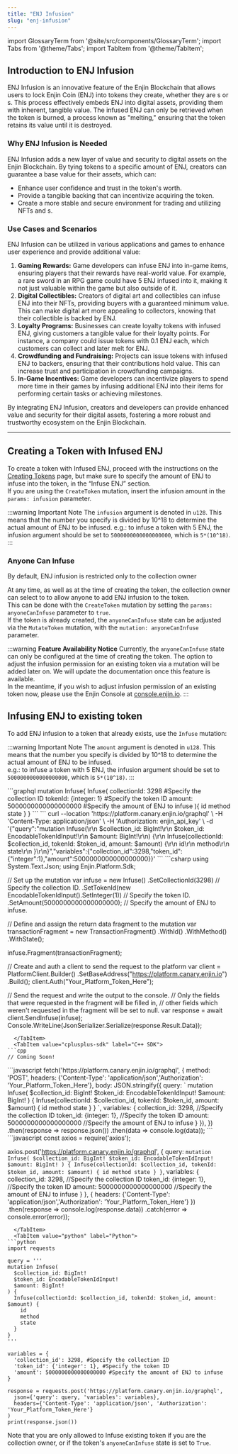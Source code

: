 ```yaml
---
title: "ENJ Infusion"
slug: "enj-infusion"
---
```


import GlossaryTerm from '@site/src/components/GlossaryTerm';
import Tabs from '@theme/Tabs';
import TabItem from '@theme/TabItem';

## Introduction to ENJ Infusion

ENJ Infusion is an innovative feature of the Enjin Blockchain that allows users to lock Enjin Coin (ENJ) into tokens they create, whether they are <GlossaryTerm id="nft" />s or <GlossaryTerm id="multi_unit_token" />s. This process effectively embeds ENJ into digital assets, providing them with inherent, tangible value. The infused ENJ can only be retrieved when the token is burned, a process known as "melting," ensuring that the token retains its value until it is destroyed.

### Why ENJ Infusion is Needed

ENJ Infusion adds a new layer of value and security to digital assets on the Enjin Blockchain. By tying tokens to a specific amount of ENJ, creators can guarantee a base value for their assets, which can:

- Enhance user confidence and trust in the token's worth.
- Provide a tangible backing that can incentivize acquiring the token.
- Create a more stable and secure environment for trading and utilizing NFTs and <GlossaryTerm id="multi_unit_token" />s.

### Use Cases and Scenarios

ENJ Infusion can be utilized in various applications and games to enhance user experience and provide additional value:

1. **Gaming Rewards:** Game developers can infuse ENJ into in-game items, ensuring players that their rewards have real-world value. For example, a rare sword in an RPG game could have 5 ENJ infused into it, making it not just valuable within the game but also outside of it.
2. **Digital Collectibles:** Creators of digital art and collectibles can infuse ENJ into their NFTs, providing buyers with a guaranteed minimum value. This can make digital art more appealing to collectors, knowing that their collectible is backed by ENJ.
3. **Loyalty Programs:** Businesses can create loyalty tokens with infused ENJ, giving customers a tangible value for their loyalty points. For instance, a company could issue tokens with 0.1 ENJ each, which customers can collect and later melt for ENJ.
4. **Crowdfunding and Fundraising:** Projects can issue tokens with infused ENJ to backers, ensuring that their contributions hold value. This can increase trust and participation in crowdfunding campaigns.
5. **In-Game Incentives:** Game developers can incentivize players to spend more time in their games by infusing additional ENJ into their items for performing certain tasks or achieving milestones.

By integrating ENJ Infusion, creators and developers can provide enhanced value and security for their digital assets, fostering a more robust and trustworthy ecosystem on the Enjin Blockchain.

***

## Creating a Token with Infused ENJ

To create a token with Infused ENJ, proceed with the instructions on the [Creating Tokens](/02-guides/01-platform/01-managing-tokens/02-creating-tokens/02-creating-tokens.md) page, but make sure to specify the amount of ENJ to infuse into the token, in the “Infuse ENJ” section.  
If you are using the `CreateToken` mutation, insert the infusion amount in the `params: infusion` parameter.

:::warning Important Note
The `infusion` argument is denoted in `u128`. This means that the number you specify is divided by 10^18 to determine the actual amount of ENJ to be infused.
e.g.: to infuse a token with 5 ENJ, the infusion argument should be set to `5000000000000000000`, which is `5*(10^18)`.
:::

### Anyone Can Infuse

By default, ENJ infusion is restricted only to the collection owner

At any time, as well as at the time of creating the token, the collection owner can select to to allow anyone to add ENJ infusion to the token.  
This can be done with the `CreateToken` mutation by setting the `params: anyoneCanInfuse` parameter to `true`.  
If the token is already created, the `anyoneCanInfuse` state can be adjusted via the `MutateToken` mutation, with the `mutation: anyoneCanInfuse` parameter.

:::warning **Feature Availability Notice**
Currently, the `anyoneCanInfuse` state can only be configured at the time of creating the token. The option to adjust the infusion permission for an existing token via a mutation will be added later on. We will update the documentation once this feature is available.  
In the meantime, if you wish to adjust infusion permission of an existing token now, please use the Enjin Console at [console.enjin.io](https://console.enjin.io).
:::

## Infusing ENJ to existing token

To add ENJ infusion to a token that already exists, use the `Infuse` mutation:

:::warning Important Note
The `amount` argument is denoted in `u128`. This means that the number you specify is divided by 10^18 to determine the actual amount of ENJ to be infused.  
e.g.: to infuse a token with 5 ENJ, the infusion argument should be set to `5000000000000000000`, which is `5*(10^18)`.
:::

<Tabs>
  <TabItem value="graphql" label="GraphQL">
```graphql
mutation Infuse{
  Infuse(
    collectionId: 3298 #Specify the collection ID
    tokenId: {integer: 1} #Specify the token ID
    amount: 5000000000000000000 #Specify the amount of ENJ to infuse
  ){
    id
    method
    state
  }
}
```
  </TabItem>
  <TabItem value="curl" label="cURL">
```
curl --location 'https://platform.canary.enjin.io/graphql' \
-H 'Content-Type: application/json' \
-H 'Authorization: enjin_api_key' \
-d '{"query":"mutation Infuse(\r\n  $collection_id: BigInt!\r\n  $token_id: EncodableTokenIdInput!\r\n  $amount: BigInt!\r\n) {\r\n  Infuse(collectionId: $collection_id, tokenId: $token_id, amount: $amount) {\r\n    id\r\n    method\r\n    state\r\n  }\r\n}","variables":{"collection_id":3298,"token_id":{"integer":1},"amount":5000000000000000000}}'
```
  </TabItem>
  <TabItem value="csharp-sdk" label="c# SDK">
```csharp
using System.Text.Json;
using Enjin.Platform.Sdk;

// Set up the mutation
var infuse = new Infuse()
    .SetCollectionId(3298) // Specify the collection ID.
    .SetTokenId(new EncodableTokenIdInput().SetInteger(1)) // Specify the token ID.
    .SetAmount(5000000000000000000); // Specify the amount of ENJ to infuse.

// Define and assign the return data fragment to the mutation
var transactionFragment = new TransactionFragment()
    .WithId()
    .WithMethod()
    .WithState();

infuse.Fragment(transactionFragment);

// Create and auth a client to send the request to the platform
var client = PlatformClient.Builder()
    .SetBaseAddress("https://platform.canary.enjin.io")
    .Build();
client.Auth("Your_Platform_Token_Here");

// Send the request and write the output to the console.
// Only the fields that were requested in the fragment will be filled in,
// other fields which weren't requested in the fragment will be set to null.
var response = await client.SendInfuse(infuse);
Console.WriteLine(JsonSerializer.Serialize(response.Result.Data));
```
  </TabItem>
  <TabItem value="cplusplus-sdk" label="C++ SDK">
```cpp
// Coming Soon!
```
  </TabItem>
  <TabItem value="js" label="Javascript">
```javascript
fetch('https://platform.canary.enjin.io/graphql', {
  method: 'POST',
  headers: {'Content-Type': 'application/json','Authorization': 'Your_Platform_Token_Here'},
  body: JSON.stringify({
    query: `
      mutation Infuse(
        $collection_id: BigInt!
        $token_id: EncodableTokenIdInput!
        $amount: BigInt!
      ) {
        Infuse(collectionId: $collection_id, tokenId: $token_id, amount: $amount) {
          id
          method
          state
        }
      }
    `,
    variables: {
      collection_id: 3298, //Specify the collection ID
      token_id: {integer: 1}, //Specify the token ID
      amount: 5000000000000000000 //Specify the amount of ENJ to infuse
    }
  }),
})
.then(response => response.json())
.then(data => console.log(data));
```
  </TabItem>
  <TabItem value="nodejs" label="Node.js">
```javascript
const axios = require('axios');

axios.post('https://platform.canary.enjin.io/graphql', {
  query: `
    mutation Infuse(
      $collection_id: BigInt!
      $token_id: EncodableTokenIdInput!
      $amount: BigInt!
    ) {
      Infuse(collectionId: $collection_id, tokenId: $token_id, amount: $amount) {
        id
        method
        state
      }
    }
  `,
  variables: {
    collection_id: 3298, //Specify the collection ID
    token_id: {integer: 1}, //Specify the token ID
    amount: 5000000000000000000 //Specify the amount of ENJ to infuse
  }
}, {
  headers: {'Content-Type': 'application/json','Authorization': 'Your_Platform_Token_Here'}
})
.then(response => console.log(response.data))
.catch(error => console.error(error));
```
  </TabItem>
  <TabItem value="python" label="Python">
```python
import requests

query = '''
mutation Infuse(
  $collection_id: BigInt!
  $token_id: EncodableTokenIdInput!
  $amount: BigInt!
) {
  Infuse(collectionId: $collection_id, tokenId: $token_id, amount: $amount) {
    id
    method
    state
  }
}
'''

variables = {
  'collection_id': 3298, #Specify the collection ID
  'token_id': {'integer': 1}, #Specify the token ID
  'amount': 5000000000000000000 #Specify the amount of ENJ to infuse
}

response = requests.post('https://platform.canary.enjin.io/graphql',
  json={'query': query, 'variables': variables},
  headers={'Content-Type': 'application/json', 'Authorization': 'Your_Platform_Token_Here'}
)
print(response.json())
```
  </TabItem>
</Tabs>

Note that you are only allowed to Infuse existing token if you are the collection owner, or if the token's `anyoneCanInfuse` state is set to `True`.
